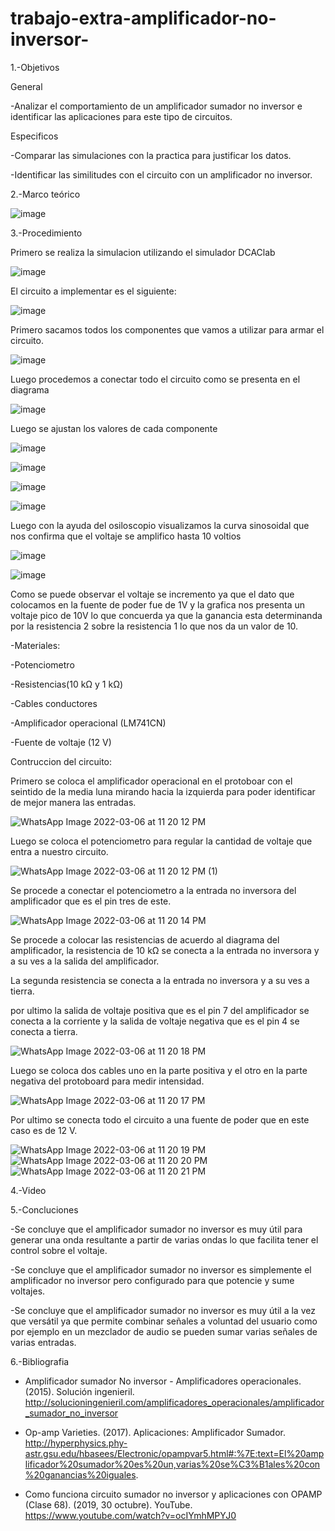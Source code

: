 # trabajo-extra-amplificador-no-inversor-

1.-Objetivos

General

-Analizar el comportamiento de un amplificador sumador no inversor e identificar las aplicaciones para este tipo de circuitos.

Especificos

-Comparar las simulaciones con la practica para justificar los datos.


-Identificar las similitudes con el circuito con un amplificador no inversor.


2.-Marco teórico

![image](https://user-images.githubusercontent.com/93899720/156722624-9237ed2f-6865-43b1-8c56-1492a0ffaf1a.png)


3.-Procedimiento

Primero se realiza la simulacion utilizando el simulador DCAClab

![image](https://user-images.githubusercontent.com/93899720/156722981-a7c3914f-2ebf-4a33-b2b9-7a1ddb649f9f.png)

El circuito a implementar es el siguiente:

![image](https://user-images.githubusercontent.com/93899720/156722883-fa82973e-31f0-4405-b2db-1ae9059864da.png)

Primero sacamos todos los componentes que vamos a utilizar para armar el circuito.

![image](https://user-images.githubusercontent.com/93899720/156723396-12296fd0-4874-446d-9f7f-1ccfed1e7d27.png)

Luego procedemos a conectar todo el circuito como se presenta en el diagrama

![image](https://user-images.githubusercontent.com/93899720/156724225-817be870-ff64-449d-b549-ca48b15e1dbd.png)

Luego se ajustan los valores de cada componente

![image](https://user-images.githubusercontent.com/93899720/156724389-1fca292d-9381-4b8d-89b0-07d901f47c37.png)


![image](https://user-images.githubusercontent.com/93899720/156724456-4cd9e8b2-957e-4a8b-a16b-591913db30ea.png)


![image](https://user-images.githubusercontent.com/93899720/156724478-b44844fc-0976-4685-a852-3a20fcdfc780.png)


![image](https://user-images.githubusercontent.com/93899720/156724537-18b5d68a-a392-4de6-b985-cd4b0db376c6.png)


Luego con la ayuda del osiloscopio visualizamos la curva sinosoidal que nos confirma que el voltaje se amplifico hasta 10 voltios

![image](https://user-images.githubusercontent.com/93899720/156724913-9dcd917e-ab19-4073-876d-647eba77a077.png)


![image](https://user-images.githubusercontent.com/93899720/156724984-b3ab285b-8811-41f2-9243-1c416621f1b1.png)

Como se puede observar el voltaje se incremento ya que el dato que colocamos en la fuente de poder fue de 1V y la grafica nos presenta un voltaje pico de 10V lo que concuerda ya que la ganancia esta determinanda por la resistencia 2 sobre la resistencia 1 lo que nos da un valor de 10.


-Materiales:

-Potenciometro


-Resistencias(10 kΩ y 1 kΩ)


-Cables conductores


-Amplificador operacional (LM741CN)


-Fuente de voltaje (12 V)


Contruccion del circuito:

Primero se coloca el amplificador operacional en el protoboar con el seintido de la media luna mirando hacia la izquierda para poder identificar de mejor manera las entradas.


![WhatsApp Image 2022-03-06 at 11 20 12 PM](https://user-images.githubusercontent.com/93899720/156969561-4c2b1494-1e09-48e2-a400-e5d0fe0887ec.jpeg)


Luego se coloca el potenciometro para regular la cantidad de voltaje que entra a nuestro circuito.


![WhatsApp Image 2022-03-06 at 11 20 12 PM (1)](https://user-images.githubusercontent.com/93899720/156969637-77938d5e-a192-4b3b-b3db-a0e61b6b8065.jpeg)


Se procede a conectar el potenciometro a la entrada no inversora del amplificador que es el pin tres de este.


![WhatsApp Image 2022-03-06 at 11 20 14 PM](https://user-images.githubusercontent.com/93899720/156969735-721987b0-8e25-4a82-a92e-05c4fe7d8086.jpeg)


Se procede a colocar las resistencias de acuerdo al diagrama del amplificador, la resistencia de 10 kΩ se conecta a la entrada no inversora y a su ves a la salida del amplificador.

La segunda resistencia se conecta a la entrada no inversora y a su ves a tierra.

por ultimo la salida de voltaje positiva que es el pin 7 del amplificador se conecta a la corriente y la salida de voltaje negativa que es el pin 4 se conecta a tierra.


![WhatsApp Image 2022-03-06 at 11 20 18 PM](https://user-images.githubusercontent.com/93899720/156970068-6b2e20b7-6701-4153-bdee-774235e47878.jpeg)



Luego se coloca dos cables uno en la parte positiva y el otro en la parte negativa del protoboard para medir intensidad.


![WhatsApp Image 2022-03-06 at 11 20 17 PM](https://user-images.githubusercontent.com/93899720/156970188-8c1dfa21-f883-45c7-9690-0ff18a0fc326.jpeg)


Por ultimo se conecta todo el circuito a una fuente de poder que en este caso es de 12 V.


![WhatsApp Image 2022-03-06 at 11 20 19 PM](https://user-images.githubusercontent.com/93899720/156970248-dd14728e-f5f8-4d0f-8da1-2128e9769600.jpeg)
![WhatsApp Image 2022-03-06 at 11 20 20 PM](https://user-images.githubusercontent.com/93899720/156970268-81df63ce-4260-4bcb-9d2c-fa8988b7f5a9.jpeg)
![WhatsApp Image 2022-03-06 at 11 20 21 PM](https://user-images.githubusercontent.com/93899720/156970311-43d39fdd-155e-498b-9818-8fa699c52401.jpeg)



4.-Video

5.-Concluciones

-Se concluye que el amplificador sumador no inversor es muy útil para generar una onda resultante a partir de varias ondas lo que facilita tener el control sobre el voltaje.


-Se concluye que el amplificador sumador no inversor es simplemente el amplificador no inversor pero configurado para que potencie y sume voltajes.


-Se concluye que el amplificador sumador no inversor es muy útil a la vez que versátil ya que permite combinar señales a voluntad del usuario como por ejemplo en un mezclador de audio se pueden sumar varias señales de varias entradas.


6.-Bibliografia

-	Amplificador sumador No inversor - Amplificadores operacionales. (2015). Solución ingenieril. http://solucioningenieril.com/amplificadores_operacionales/amplificador_sumador_no_inversor


-	Op-amp Varieties. (2017). Aplicaciones: Amplificador Sumador. http://hyperphysics.phy-astr.gsu.edu/hbasees/Electronic/opampvar5.html#:%7E:text=El%20amplificador%20sumador%20es%20un,varias%20se%C3%B1ales%20con%20ganancias%20iguales.


-	Como funciona circuito sumador no inversor y aplicaciones con OPAMP (Clase 68). (2019, 30 octubre). YouTube. https://www.youtube.com/watch?v=ocIYmhMPYJ0
